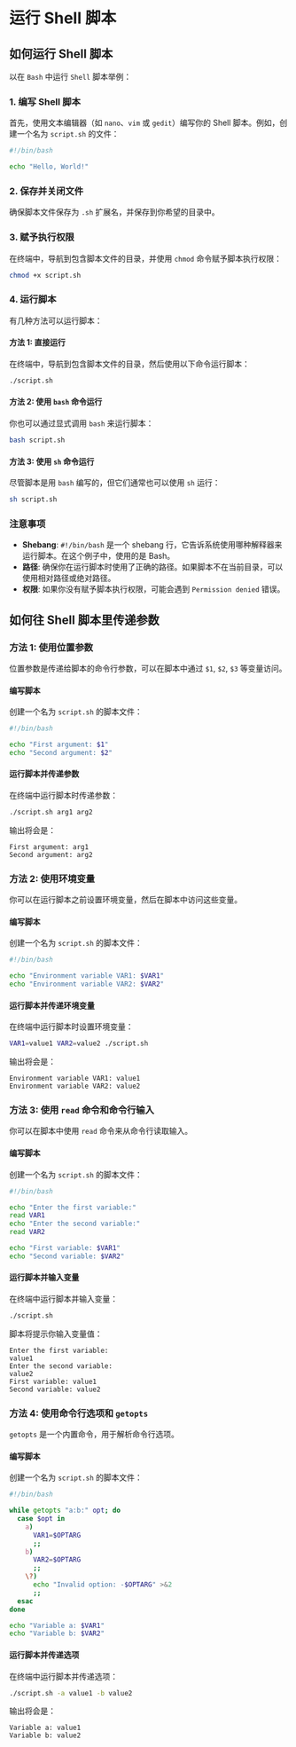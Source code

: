 # 运行 Shell 脚本

## 如何运行 Shell 脚本

以在 `Bash` 中运行 `Shell` 脚本举例：

### 1. 编写 Shell 脚本

首先，使用文本编辑器（如 `nano`、`vim` 或 `gedit`）编写你的 Shell 脚本。例如，创建一个名为 `script.sh` 的文件：

```sh
#!/bin/bash

echo "Hello, World!"
```

### 2. 保存并关闭文件

确保脚本文件保存为 `.sh` 扩展名，并保存到你希望的目录中。

### 3. 赋予执行权限

在终端中，导航到包含脚本文件的目录，并使用 `chmod` 命令赋予脚本执行权限：

```sh
chmod +x script.sh
```

### 4. 运行脚本

有几种方法可以运行脚本：

#### 方法 1: 直接运行

在终端中，导航到包含脚本文件的目录，然后使用以下命令运行脚本：

```sh
./script.sh
```

#### 方法 2: 使用 `bash` 命令运行

你也可以通过显式调用 `bash` 来运行脚本：

```sh
bash script.sh
```

#### 方法 3: 使用 `sh` 命令运行

尽管脚本是用 `bash` 编写的，但它们通常也可以使用 `sh` 运行：

```sh
sh script.sh
```

### 注意事项

- **Shebang**: `#!/bin/bash` 是一个 shebang 行，它告诉系统使用哪种解释器来运行脚本。在这个例子中，使用的是 Bash。
- **路径**: 确保你在运行脚本时使用了正确的路径。如果脚本不在当前目录，可以使用相对路径或绝对路径。
- **权限**: 如果你没有赋予脚本执行权限，可能会遇到 `Permission denied` 错误。

## 如何往 Shell 脚本里传递参数

### 方法 1: 使用位置参数

位置参数是传递给脚本的命令行参数，可以在脚本中通过 `$1`, `$2`, `$3` 等变量访问。

#### 编写脚本

创建一个名为 `script.sh` 的脚本文件：

```sh
#!/bin/bash

echo "First argument: $1"
echo "Second argument: $2"
```

#### 运行脚本并传递参数

在终端中运行脚本时传递参数：

```sh
./script.sh arg1 arg2
```

输出将会是：

```
First argument: arg1
Second argument: arg2
```

### 方法 2: 使用环境变量

你可以在运行脚本之前设置环境变量，然后在脚本中访问这些变量。

#### 编写脚本

创建一个名为 `script.sh` 的脚本文件：

```sh
#!/bin/bash

echo "Environment variable VAR1: $VAR1"
echo "Environment variable VAR2: $VAR2"
```

#### 运行脚本并传递环境变量

在终端中运行脚本时设置环境变量：

```sh
VAR1=value1 VAR2=value2 ./script.sh
```

输出将会是：

```
Environment variable VAR1: value1
Environment variable VAR2: value2
```

### 方法 3: 使用 `read` 命令和命令行输入

你可以在脚本中使用 `read` 命令来从命令行读取输入。

#### 编写脚本

创建一个名为 `script.sh` 的脚本文件：

```sh
#!/bin/bash

echo "Enter the first variable:"
read VAR1
echo "Enter the second variable:"
read VAR2

echo "First variable: $VAR1"
echo "Second variable: $VAR2"
```

#### 运行脚本并输入变量

在终端中运行脚本并输入变量：

```sh
./script.sh
```

脚本将提示你输入变量值：

```
Enter the first variable:
value1
Enter the second variable:
value2
First variable: value1
Second variable: value2
```

### 方法 4: 使用命令行选项和 `getopts`

`getopts` 是一个内置命令，用于解析命令行选项。

#### 编写脚本

创建一个名为 `script.sh` 的脚本文件：

```sh
#!/bin/bash

while getopts "a:b:" opt; do
  case $opt in
    a)
      VAR1=$OPTARG
      ;;
    b)
      VAR2=$OPTARG
      ;;
    \?)
      echo "Invalid option: -$OPTARG" >&2
      ;;
  esac
done

echo "Variable a: $VAR1"
echo "Variable b: $VAR2"
```

#### 运行脚本并传递选项

在终端中运行脚本并传递选项：

```sh
./script.sh -a value1 -b value2
```

输出将会是：

```
Variable a: value1
Variable b: value2
```
